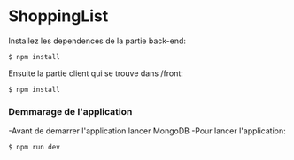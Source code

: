 # ShoppingList
Installez les dependences de la partie back-end:

```
$ npm install
```
Ensuite la partie client qui se trouve dans /front:

```
$ npm install
```

### Demmarage de l'application

-Avant de demarrer l'application lancer MongoDB
-Pour lancer l'application:

```
$ npm run dev
```
